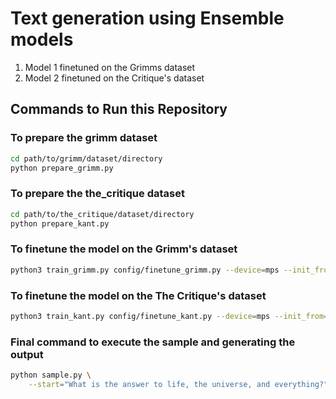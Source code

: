 # Text generation using Ensemble models
1. Model 1 finetuned on the Grimms dataset
2. Model 2 finetuned on the Critique's dataset

## Commands to Run this Repository
### To prepare the grimm dataset
```bash
cd path/to/grimm/dataset/directory
python prepare_grimm.py
```

### To prepare the the_critique dataset
```bash
cd path/to/the_critique/dataset/directory
python prepare_kant.py
```

### To finetune the model on the Grimm's dataset
```bash
python3 train_grimm.py config/finetune_grimm.py --device=mps --init_from=gpt2
```

### To finetune the model on the The Critique's dataset
```bash
python3 train_kant.py config/finetune_kant.py --device=mps --init_from=gpt2
```

### Final command to execute the sample and generating the output

```bash
python sample.py \
    --start="What is the answer to life, the universe, and everything?" \--num_samples=5 --max_new_tokens=100
```
